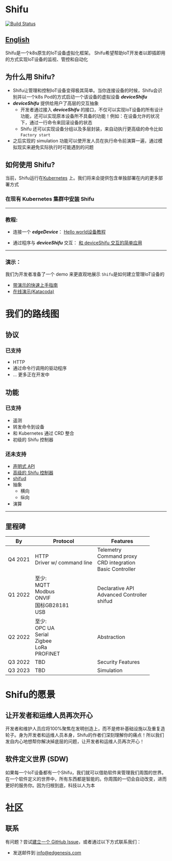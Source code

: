 # Shifu

[![Build Status](https://dev.azure.com/Edgenesis/shifu/_apis/build/status/Edgenesis.shifu?branchName=main)](https://dev.azure.com/Edgenesis/shifu/_build/latest?definitionId=1&branchName=main)

## [English](README.md)

Shifu是一个k8s原生的IoT设备虚拟化框架。 Shifu希望帮助IoT开发者以即插即用的方式实现IoT设备的监视、管控和自动化

## 为什么用 Shifu?

- Shifu让管理和控制IoT设备变得极其简单。当你连接设备的时候，Shifu会识别并以一个k8s Pod的方式启动一个该设备的虚拟设备 ***deviceShifu***
- ***deviceShifu*** 提供给用户了高层的交互抽象
  - 开发者通过接入 ***deviceShifu*** 的接口，不仅可以实现IoT设备的所有设计功能，还可以实现原本设备所不具备的功能！例如：在设备允许的状况下，通过一行命令来回滚设备的状态
  - Shifu 还可以实现设备分组以及多层封装，来自动执行更高级的命令比如 `Factory start`
- 之后实现的 simulation 功能可以使开发人员在执行命令前演算一遍，通过模拟现实来避免实际执行时可能遇到的问题

## 如何使用 Shifu?

当前，Shifu运行在[Kubernetes](k8s.io) 上。我们将来会提供包含单独部署在内的更多部署方式

### 在现有 Kubernetes 集群中[安装](docs/guide/install-zh.md) Shifu

---

### 教程:
- 连接一个 ***edgeDevice***： [Hello world设备教程](docs/guide/quick-start-hello-world-zh.md)

- 通过程序与 ***deviceShifu*** 交互： [和 deviceShifu 交互的简单应用](docs/guide/guide-on-writing-an-application-for-deviceShifu-zh.md)

---

### 演示：
我们为开发者准备了一个 demo 来更直观地展示 `Shifu`是如何建立管理IoT设备的
- [带演示的快速上手指南](docs/guide/quick-start-demo-zh.md)
- [在线演示(Katacoda)](https://www.katacoda.com/xqin/scenarios/shifu-demo)

# 我们的路线图
## 协议
### 已支持
- HTTP
- 通过命令行调用的驱动程序
- ... 更多正在开发中
## 功能
### 已支持
- 遥测
- 转发命令到设备
- 和 Kubernetes 通过 CRD 整合
- 初级的 Shifu 控制器
### 还未支持
- [声明式 API](https://kubernetes.io/docs/concepts/extend-kubernetes/api-extension/custom-resources/#declarative-apis)
- [高级的 Shifu 控制器](docs/design/design-shifuController-zh.md)
- [shifud](docs/design/design-shifud-zh.md)
- 抽象
  - 横向
  - 纵向
- 演算

---

## 里程碑

| By      | Protocol                                     | Features                                                 |
|---------|----------------------------------------------|----------------------------------------------------------|
| Q4 2021 | HTTP<br>Driver w/ command line                  | Telemetry<br>Command proxy<br>CRD integration<br>Basic Controller |
| Q1 2022 | 至少:<br>MQTT<br>Modbus<br>ONVIF<br>国标GB28181<br>USB  | Declarative API<br>Advanced Controller<br>shifud               |
| Q2 2022 | 至少:<br>OPC UA<br>Serial<br>Zigbee<br>LoRa<br>PROFINET | Abstraction                                              |
| Q3 2022 | TBD                                          | Security Features                                        |
| Q3 2023 | TBD                                          | Simulation                                               |


# Shifu的愿景

## 让开发者和运维人员再次开心

开发者和维护人员应将100%聚焦在发明创造上，而不是修补基础设施以及重复造轮子。身为开发者和运维人员本身，Shifu的作者们深刻理解你的痛点！所以我们发自内心地想帮你解决掉底层的问题，让开发者和运维人员再次开心！

## 软件定义世界 (SDW)

如果每一个IoT设备都有一个Shifu，我们就可以借助软件来管理我们周围的世界。在一个软件定义的世界中，所有东西都是智能的。你周围的一切会自动改变，进而更好的服务你。因为归根到底，科技以人为本

# 社区
## 联系
有问题？尝试[建立一个 GitHub Issue](https://github.com/Edgenesis/shifu/issues/new)，或者通过以下方式联系我们：
- 发送邮件到 info@edgenesis.com 
